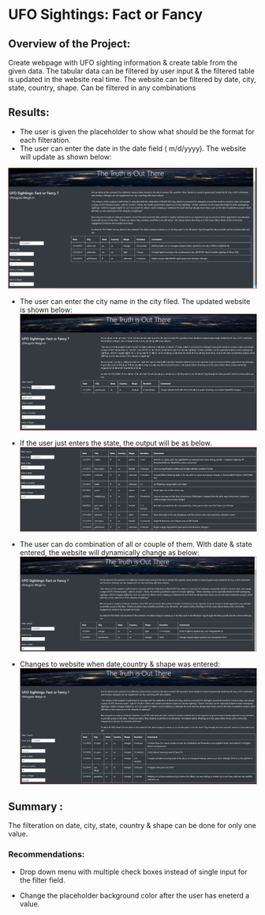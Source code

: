 # UFO Sightings: Fact or Fancy
## Overview of the Project:
Create webpage with UFO sighting information & create table from the given data. The tabular data can be filtered by user input & the filtered table is updated in the website real time. The website can be filtered by date, city, state, country, shape. Can be filtered in any combinations

## Results:
* The user is given the placeholder to show what should be the format for each filteration. 
* The user can enter the date in the date field ( m/d/yyyy). The website will update as shown below:

![image](images/date.PNG)
* The user can enter the city name in the city filed. The updated website is shown below:
![image](images/city.PNG)

* If the user just enters the state, the output will be as below.
![image](images/state.PNG)

* The user can do combination of all or couple of them. With date & state entered, the website will dynamically change as below:
![image](images/date_state.PNG)

* Changes to website when date,country & shape was entered:
![image](images/date_country_shape.PNG)

## Summary :
The filteration on date, city, state, country & shape can be done for only one value. 

### Recommendations:
* Drop down menu with multiple check boxes instead of single input for the filter field. 

* Change the placeholder background color after the user has eneterd a value.





